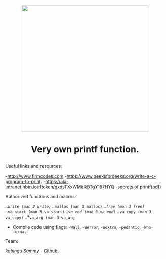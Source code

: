 <p align="center">

  <img src="full_colored_light.jpg" width="400\"/>

<br>


<h1><p align="center">Very own printf function.</h1></p></font>


Useful links and resources:

-http://www.firmcodes.com
-https://www.geeksforgeeks.org/write-a-c-program-to-print.
-https://alx-intranet.hbtn.io/rltoken/gxdsTXxWMklkBTgY197HYQ
-secrets of printf(pdf)

Authorized functions and macros:

..*``write (man 2 write)``
..*``malloc (man 3 malloc)``
..*``free (man 3 free)``
..*``va_start (man 3 va_start)``
..*``va_end (man 3 va_end)``
..*``va_copy (man 3 va_copy)``
..*``va_arg (man 3 va_arg``

- Compile code using flags: `-Wall`, `-Werror`, `-Wextra`, `-pedantic`, `-Wno-format`

Team:

*kabingu Sammy* - [Github](https://github.com/kabingusam).

